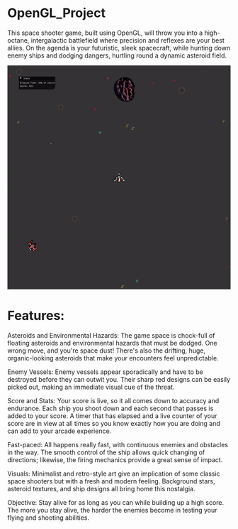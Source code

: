 # OpenGL_Project

This space shooter game, built using OpenGL, will throw you into a high-octane, intergalactic battlefield where precision and reflexes are your best allies. On the agenda is your futuristic, sleek spacecraft, while hunting down enemy ships and dodging dangers, hurtling round a dynamic asteroid field.

![](https://github.com/Bombardofficial/OpenGL_Project/blob/master/OpenGL/Preview.gif)

# Features:
Asteroids and Environmental Hazards: The game space is chock-full of floating asteroids and environmental hazards that must be dodged. One wrong move, and you're space dust! There's also the drifting, huge, organic-looking asteroids that make your encounters feel unpredictable.

Enemy Vessels: Enemy vessels appear sporadically and have to be destroyed before they can outwit you. Their sharp red designs can be easily picked out, making an immediate visual cue of the threat.

Score and Stats: Your score is live, so it all comes down to accuracy and endurance. Each ship you shoot down and each second that passes is added to your score. A timer that has elapsed and a live counter of your score are in view at all times so you know exactly how you are doing and can add to your arcade experience.

Fast-paced: All happens really fast, with continuous enemies and obstacles in the way. The smooth control of the ship allows quick changing of directions; likewise, the firing mechanics provide a great sense of impact.

Visuals: Minimalist and retro-style art give an implication of some classic space shooters but with a fresh and modern feeling. Background stars, asteroid textures, and ship designs all bring home this nostalgia.

Objective: Stay alive for as long as you can while building up a high score. The more you stay alive, the harder the enemies become in testing your flying and shooting abilities.



